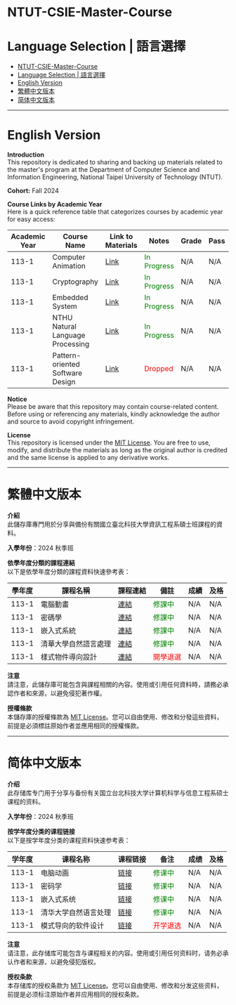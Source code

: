 # NTUT-CSIE-Master-Course

# Language Selection | 語言選擇
- [NTUT-CSIE-Master-Course](#ntut-csie-master-course)
- [Language Selection | 語言選擇](#language-selection--語言選擇)
- [English Version](#english-version)
- [繁體中文版本](#繁體中文版本)
- [简体中文版本](#简体中文版本)

---

# English Version

**Introduction**  
This repository is dedicated to sharing and backing up materials related to the master's program at the Department of Computer Science and Information Engineering, National Taipei University of Technology (NTUT).

**Cohort:** Fall 2024

**Course Links by Academic Year**  
Here is a quick reference table that categorizes courses by academic year for easy access:

| Academic Year | Course Name                           | Link to Materials                                                                          | Notes                                          | Grade | Pass |
|---------------|---------------------------------------|--------------------------------------------------------------------------------------------|------------------------------------------------|-------|------|
| 113-1         | Computer Animation                    | [Link](./113-1/Computer%20Animation/)                                                      | <span style="color:green">In Progress</span>   | N/A   | N/A  |
| 113-1         | Cryptography                          | [Link](./113-1/Cryptography/)                                                              | <span style="color:green">In Progress</span>   | N/A   | N/A  |
| 113-1         | Embedded System                       | [Link](./113-1/Embedded%20System/)                                                         | <span style="color:green">In Progress</span>   | N/A   | N/A  |
| 113-1         | NTHU Natural Language Processing      | [Link](./113-1/NNTHU-Natural-Language-Processing)                                          | <span style="color:green">In Progress</span>   | N/A   | N/A  |
| 113-1         | Pattern-oriented Software Design      | [Link](./113-1/Pattern-oriented%20Software%20Design/)                                      | <span style="color:red">Dropped</span>         | N/A   | N/A  |

**Notice**  
Please be aware that this repository may contain course-related content. Before using or referencing any materials, kindly acknowledge the author and source to avoid copyright infringement.

**License**  
This repository is licensed under the [MIT License](LICENSE). You are free to use, modify, and distribute the materials as long as the original author is credited and the same license is applied to any derivative works.

---

# 繁體中文版本

**介紹**  
此儲存庫專門用於分享與備份有關國立臺北科技大學資訊工程系碩士班課程的資料。

**入學年份**：2024 秋季班

**依學年度分類的課程連結**  
以下是依學年度分類的課程資料快速參考表：

| 學年度        | 課程名稱                        | 課程連結                                                                                     | 備註                                | 成績  | 及格 |
|---------------|--------------------------------|----------------------------------------------------------------------------------------------|-------------------------------------|-------|------|
| 113-1         | 電腦動畫                       | [連結](./113-1/Computer%20Animation/)                                                         | <span style="color:green">修課中</span> | N/A   | N/A  |
| 113-1         | 密碼學                         | [連結](./113-1/Cryptography/)                                                                 | <span style="color:green">修課中</span> | N/A   | N/A  |
| 113-1         | 嵌入式系統                     | [連結](./113-1/Embedded%20System/)                                                            | <span style="color:green">修課中</span> | N/A   | N/A  |
| 113-1         | 清華大學自然語言處理            | [連結](./113-1/NNTHU-Natural-Language-Processing)                                            | <span style="color:green">修課中</span> | N/A   | N/A  |
| 113-1         | 樣式物件導向設計                | [連結](./113-1/Pattern-oriented%20Software%20Design/)                                        | <span style="color:red">開學退選</span> | N/A   | N/A  |

**注意**  
請注意，此儲存庫可能包含與課程相關的內容。使用或引用任何資料時，請務必承認作者和來源，以避免侵犯著作權。

**授權條款**  
本儲存庫的授權條款為 [MIT License](LICENSE)。您可以自由使用、修改和分發這些資料，前提是必須標註原始作者並應用相同的授權條款。

---

# 简体中文版本

**介绍**  
此存储库专门用于分享与备份有关国立台北科技大学计算机科学与信息工程系硕士课程的资料。

**入学年份**：2024 秋季班

**按学年度分类的课程链接**  
以下是按学年度分类的课程资料快速参考表：

| 学年度        | 课程名称                        | 课程链接                                                                                      | 备注                                 | 成绩  | 及格 |
|---------------|---------------------------------|----------------------------------------------------------------------------------------------|-------------------------------------|-------|------|
| 113-1         | 电脑动画                        | [链接](./113-1/Computer%20Animation/)                                                         | <span style="color:green">修课中</span> | N/A   | N/A  |
| 113-1         | 密码学                          | [链接](./113-1/Cryptography/)                                                                 | <span style="color:green">修课中</span> | N/A   | N/A  |
| 113-1         | 嵌入式系统                      | [链接](./113-1/Embedded%20System/)                                                            | <span style="color:green">修课中</span> | N/A   | N/A  |
| 113-1         | 清华大学自然语言处理             | [链接](./113-1/NNTHU-Natural-Language-Processing)                                             | <span style="color:green">修课中</span> | N/A   | N/A  |
| 113-1         | 模式导向的软件设计              | [链接](./113-1/Pattern-oriented%20Software%20Design/)                                          | <span style="color:red">开学退选</span> | N/A   | N/A  |

**注意**  
请注意，此存储库可能包含与课程相关的内容。使用或引用任何资料时，请务必承认作者和来源，以避免侵犯版权。

**授权条款**  
本存储库的授权条款为 [MIT License](LICENSE)。您可以自由使用、修改和分发这些资料，前提是必须标注原始作者并应用相同的授权条款。
